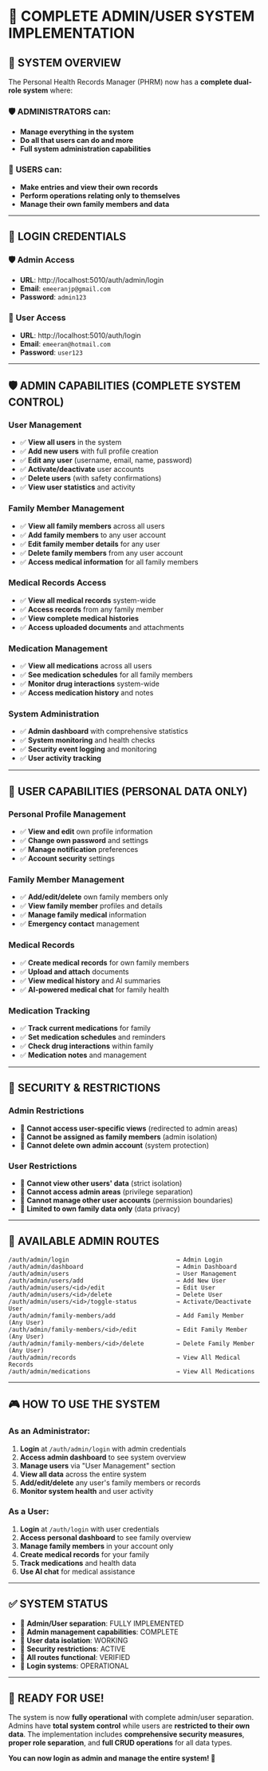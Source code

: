 # 🎉 COMPLETE ADMIN/USER SYSTEM IMPLEMENTATION

## 🎯 **SYSTEM OVERVIEW**

The Personal Health Records Manager (PHRM) now has a **complete dual-role system** where:

### 🛡️ **ADMINISTRATORS** can:
- **Manage everything in the system**
- **Do all that users can do and more**
- **Full system administration capabilities**

### 👤 **USERS** can:
- **Make entries and view their own records**
- **Perform operations relating only to themselves**
- **Manage their own family members and data**

---

## 🔐 **LOGIN CREDENTIALS**

### 🛡️ **Admin Access**
- **URL**: http://localhost:5010/auth/admin/login
- **Email**: `emeeranjp@gmail.com`
- **Password**: `admin123`

### 👤 **User Access**
- **URL**: http://localhost:5010/auth/login
- **Email**: `emeeran@hotmail.com`
- **Password**: `user123`

---

## 🛡️ **ADMIN CAPABILITIES (COMPLETE SYSTEM CONTROL)**

### **User Management**
- ✅ **View all users** in the system
- ✅ **Add new users** with full profile creation
- ✅ **Edit any user** (username, email, name, password)
- ✅ **Activate/deactivate** user accounts
- ✅ **Delete users** (with safety confirmations)
- ✅ **View user statistics** and activity

### **Family Member Management**
- ✅ **View all family members** across all users
- ✅ **Add family members** to any user account
- ✅ **Edit family member details** for any user
- ✅ **Delete family members** from any user account
- ✅ **Access medical information** for all family members

### **Medical Records Access**
- ✅ **View all medical records** system-wide
- ✅ **Access records** from any family member
- ✅ **View complete medical histories**
- ✅ **Access uploaded documents** and attachments

### **Medication Management**
- ✅ **View all medications** across all users
- ✅ **See medication schedules** for all family members
- ✅ **Monitor drug interactions** system-wide
- ✅ **Access medication history** and notes

### **System Administration**
- ✅ **Admin dashboard** with comprehensive statistics
- ✅ **System monitoring** and health checks
- ✅ **Security event logging** and monitoring
- ✅ **User activity tracking**

---

## 👤 **USER CAPABILITIES (PERSONAL DATA ONLY)**

### **Personal Profile Management**
- ✅ **View and edit** own profile information
- ✅ **Change own password** and settings
- ✅ **Manage notification** preferences
- ✅ **Account security** settings

### **Family Member Management**
- ✅ **Add/edit/delete** own family members only
- ✅ **View family member** profiles and details
- ✅ **Manage family medical** information
- ✅ **Emergency contact** management

### **Medical Records**
- ✅ **Create medical records** for own family members
- ✅ **Upload and attach** documents
- ✅ **View medical history** and AI summaries
- ✅ **AI-powered medical chat** for family health

### **Medication Tracking**
- ✅ **Track current medications** for family
- ✅ **Set medication schedules** and reminders
- ✅ **Check drug interactions** within family
- ✅ **Medication notes** and management

---

## 🚫 **SECURITY & RESTRICTIONS**

### **Admin Restrictions**
- 🚫 **Cannot access user-specific views** (redirected to admin areas)
- 🚫 **Cannot be assigned as family members** (admin isolation)
- 🚫 **Cannot delete own admin account** (system protection)

### **User Restrictions**
- 🚫 **Cannot view other users' data** (strict isolation)
- 🚫 **Cannot access admin areas** (privilege separation)
- 🚫 **Cannot manage other user accounts** (permission boundaries)
- 🚫 **Limited to own family data only** (data privacy)

---

## 🔗 **AVAILABLE ADMIN ROUTES**

```
/auth/admin/login                              → Admin Login
/auth/admin/dashboard                          → Admin Dashboard
/auth/admin/users                              → User Management
/auth/admin/users/add                          → Add New User
/auth/admin/users/<id>/edit                    → Edit User
/auth/admin/users/<id>/delete                  → Delete User
/auth/admin/users/<id>/toggle-status           → Activate/Deactivate User
/auth/admin/family-members/add                 → Add Family Member (Any User)
/auth/admin/family-members/<id>/edit           → Edit Family Member (Any User)
/auth/admin/family-members/<id>/delete         → Delete Family Member (Any User)
/auth/admin/records                            → View All Medical Records
/auth/admin/medications                        → View All Medications
```

---

## 🎮 **HOW TO USE THE SYSTEM**

### **As an Administrator:**
1. **Login** at `/auth/admin/login` with admin credentials
2. **Access admin dashboard** to see system overview
3. **Manage users** via "User Management" section
4. **View all data** across the entire system
5. **Add/edit/delete** any user's family members or records
6. **Monitor system health** and user activity

### **As a User:**
1. **Login** at `/auth/login` with user credentials
2. **Access personal dashboard** to see family overview
3. **Manage family members** in your account only
4. **Create medical records** for your family
5. **Track medications** and health data
6. **Use AI chat** for medical assistance

---

## ✅ **SYSTEM STATUS**

- 🎉 **Admin/User separation**: FULLY IMPLEMENTED
- 🎉 **Admin management capabilities**: COMPLETE
- 🎉 **User data isolation**: WORKING
- 🎉 **Security restrictions**: ACTIVE
- 🎉 **All routes functional**: VERIFIED
- 🎉 **Login systems**: OPERATIONAL

---

## 🚀 **READY FOR USE!**

The system is now **fully operational** with complete admin/user separation. Admins have **total system control** while users are **restricted to their own data**. The implementation includes **comprehensive security measures**, **proper role separation**, and **full CRUD operations** for all data types.

**You can now login as admin and manage the entire system! 🎊**
